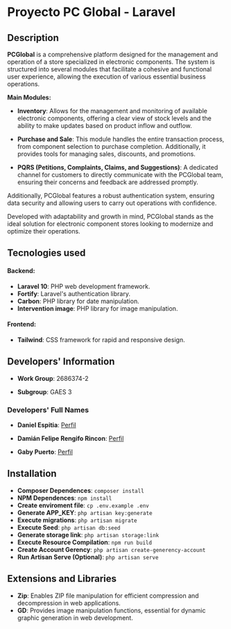 # Proyecto PC Global - Laravel

## Description

**PCGlobal** is a comprehensive platform designed for the management and operation of a store specialized in electronic components. The system is structured into several modules that facilitate a cohesive and functional user experience, allowing the execution of various essential business operations.

**Main Modules:**

- **Inventory**: Allows for the management and monitoring of available electronic components, offering a clear view of stock levels and the ability to make updates based on product inflow and outflow.

- **Purchase and Sale**: This module handles the entire transaction process, from component selection to purchase completion. Additionally, it provides tools for managing sales, discounts, and promotions.

- **PQRS (Petitions, Complaints, Claims, and Suggestions)**: A dedicated channel for customers to directly communicate with the PCGlobal team, ensuring their concerns and feedback are addressed promptly.

Additionally, PCGlobal features a robust authentication system, ensuring data security and allowing users to carry out operations with confidence.

Developed with adaptability and growth in mind, PCGlobal stands as the ideal solution for electronic component stores looking to modernize and optimize their operations.

## Tecnologies used

#### Backend:
- **Laravel 10**: PHP web development framework.
- **Fortify**: Laravel's authentication library.
- **Carbon**: PHP library for date manipulation.
- **Intervention image**: PHP library for image manipulation.

#### Frontend:
- **Tailwind**: CSS framework for rapid and responsive design.

## Developers' Information

* **Work Group**: 2686374-2

* **Subgroup**: GAES 3

### Developers' Full Names

* **Daniel Espitia**: [Perfil](https://github.com/DanielEspitia1507)

* **Damián Felipe Rengifo Rincon**: [Perfil](https://github.com/DamianRengifo)

* **Gaby Puerto**: [Perfil](https://github.com/gabypuertor964)


## Installation

* **Composer Dependences**: `composer install`
* **NPM Dependences**: `npm install`
* **Create enviroment file**: `cp .env.example .env`
* **Generate APP_KEY**: `php artisan key:generate`
* **Execute migrations**: `php artisan migrate`
* **Execute Seed**: `php artisan db:seed`
* **Generate storage link**: `php artisan storage:link`
* **Execute Resource Compilation**: `npm run build`
* **Create Account Gerency**: `php artisan create-generency-account`
* **Run Artisan Serve (Optional)**: `php artisan serve`

## Extensions and Libraries

* **Zip**: Enables ZIP file manipulation for efficient compression and decompression in web applications.
* **GD**: Provides image manipulation functions, essential for dynamic graphic generation in web development.